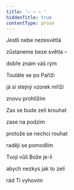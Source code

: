 ```yaml
---
title: '– – – '
hiddenTitle: true
contentType: prose
---
```


Jestli nebe nezesvětlá

zůstaneme beze světla –

dobře znám váš rým

Touláte se po Paříži

já si stejný vzorek mříží

znovu prohlížím

Zas se bude zelí krouhat

zase na podzim

protože se nechci rouhat

raději se pomodlím

Tvojí vůlí Bože je-li

abych nezkys jak to zelí

rád Ti vyhovím
